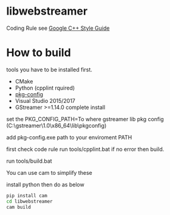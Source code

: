 # libwebstreamer

Coding Rule see [Google C++ Style Guide](https://google.github.io/styleguide/cppguide.html)
# How to build

tools you have to be installed first.
* CMake
* Python (cpplint rquired)
* [pkg-config](https://github.com/kedacomresearch/libwebstreamer/releases/download/0.0.0/pkg-config.zip)
* Visual Studio 2015/2017
* GStreamer >=1.14.0 complete install

set the PKG_CONFIG_PATH=To where gstreamer lib pkg config (C:\gstreamer\1.0\x86_64\lib\pkgconfig)

add pkg-config.exe path to your enviroment PATH

first check code rule
run tools/cpplint.bat
if no error then build.

run tools/build.bat

You can  use cam to simplify these

install python then do as below
```bash
pip install cam
cd libwebstreamer
cam build
```